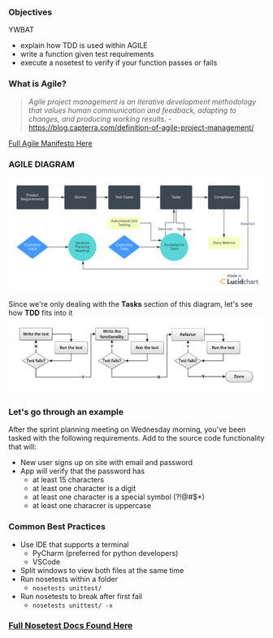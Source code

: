 
### Objectives
YWBAT 
* explain how TDD is used within AGILE
* write a function given test requirements
* execute a nosetest to verify if your function passes or fails

### What is Agile?
> *Agile project management is an iterative development methodology that values human communication and feedback, adapting to changes, and producing working results.*  - https://blog.capterra.com/definition-of-agile-project-management/

[Full Agile Manifesto Here](http://agilemanifesto.org/principles.html)

### AGILE DIAGRAM
![](images/agile.png)

Since we're only dealing with the **Tasks** section of this diagram, let's see how **TDD** fits into it
![](images/tdd.png)

### Let's go through an example
After the sprint planning meeting on Wednesday morning, you've been tasked with the following requirements. Add to the source code functionality that will:
* New user signs up on site with email and password
* App will verify that the password has
    * at least 15 characters
    * at least one character is a digit
    * at least one character is a special symbol (?!@#\$\*)
    * at least one characrer is uppercase

### Common Best Practices
* Use IDE that supports a terminal
    * PyCharm (preferred for python developers)
    * VSCode
* Split windows to view both files at the same time
* Run nosetests within a folder
    * ```nosetests unittest/```
* Run nosetests to break after first fail
    * ```nosetests unittest/ -x```

### [Full Nosetest Docs Found Here](https://nose.readthedocs.io/en/latest/man.html)
